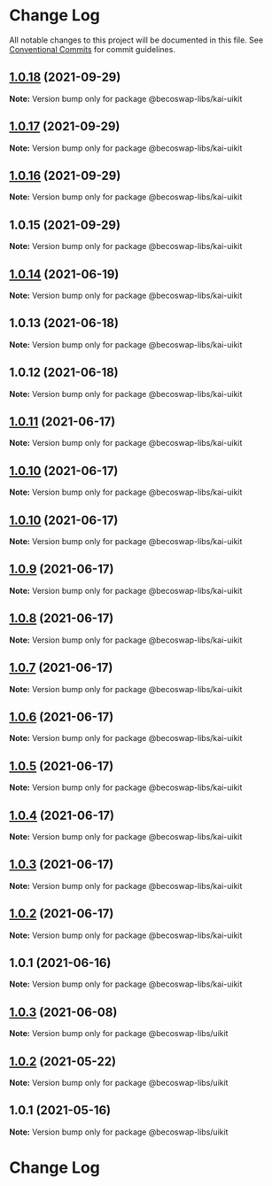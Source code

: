 # Change Log

All notable changes to this project will be documented in this file.
See [Conventional Commits](https://conventionalcommits.org) for commit guidelines.

## [1.0.18](https://github.com/becoswap-dev/kai-becoswap-toolkit-v2/tree/master/packages/beco-uikit/compare/@becoswap-libs/kai-uikit@1.0.17...@becoswap-libs/kai-uikit@1.0.18) (2021-09-29)

**Note:** Version bump only for package @becoswap-libs/kai-uikit





## [1.0.17](https://github.com/becoswap-dev/kai-becoswap-toolkit-v2/tree/master/packages/beco-uikit/compare/@becoswap-libs/kai-uikit@1.0.16...@becoswap-libs/kai-uikit@1.0.17) (2021-09-29)

**Note:** Version bump only for package @becoswap-libs/kai-uikit





## [1.0.16](https://github.com/becoswap-dev/kai-becoswap-toolkit-v2/tree/master/packages/beco-uikit/compare/@becoswap-libs/kai-uikit@1.0.15...@becoswap-libs/kai-uikit@1.0.16) (2021-09-29)

**Note:** Version bump only for package @becoswap-libs/kai-uikit





## 1.0.15 (2021-09-29)

**Note:** Version bump only for package @becoswap-libs/kai-uikit





## [1.0.14](https://github.com/becoswap/kai-becoswap-toolkit/tree/master/packages/becoswap-uikit/compare/@becoswap-libs/kai-uikit@1.0.13...@becoswap-libs/kai-uikit@1.0.14) (2021-06-19)

**Note:** Version bump only for package @becoswap-libs/kai-uikit





## 1.0.13 (2021-06-18)

**Note:** Version bump only for package @becoswap-libs/kai-uikit





## 1.0.12 (2021-06-18)

**Note:** Version bump only for package @becoswap-libs/kai-uikit





## [1.0.11](https://github.com/becoswap/kai-becoswap-toolkit/tree/master/packages/becoswap-uikit/compare/@becoswap-libs/kai-uikit@1.0.10...@becoswap-libs/kai-uikit@1.0.11) (2021-06-17)

**Note:** Version bump only for package @becoswap-libs/kai-uikit





## [1.0.10](https://github.com/becoswap/kai-becoswap-toolkit/tree/master/packages/becoswap-uikit/compare/@becoswap-libs/kai-uikit@1.0.10...@becoswap-libs/kai-uikit@1.0.10) (2021-06-17)

**Note:** Version bump only for package @becoswap-libs/kai-uikit





## [1.0.10](https://github.com/becoswap/kai-becoswap-toolkit/tree/master/packages/becoswap-uikit/compare/@becoswap-libs/kai-uikit@1.0.9...@becoswap-libs/kai-uikit@1.0.10) (2021-06-17)

**Note:** Version bump only for package @becoswap-libs/kai-uikit





## [1.0.9](https://github.com/becoswap/kai-becoswap-toolkit/tree/master/packages/becoswap-uikit/compare/@becoswap-libs/kai-uikit@1.0.8...@becoswap-libs/kai-uikit@1.0.9) (2021-06-17)

**Note:** Version bump only for package @becoswap-libs/kai-uikit





## [1.0.8](https://github.com/becoswap/kai-becoswap-toolkit/tree/master/packages/becoswap-uikit/compare/@becoswap-libs/kai-uikit@1.0.6...@becoswap-libs/kai-uikit@1.0.8) (2021-06-17)

**Note:** Version bump only for package @becoswap-libs/kai-uikit





## [1.0.7](https://github.com/becoswap/kai-becoswap-toolkit/tree/master/packages/becoswap-uikit/compare/@becoswap-libs/kai-uikit@1.0.6...@becoswap-libs/kai-uikit@1.0.7) (2021-06-17)

**Note:** Version bump only for package @becoswap-libs/kai-uikit





## [1.0.6](https://github.com/becoswap/kai-becoswap-toolkit/tree/master/packages/becoswap-uikit/compare/@becoswap-libs/kai-uikit@1.0.4...@becoswap-libs/kai-uikit@1.0.6) (2021-06-17)

**Note:** Version bump only for package @becoswap-libs/kai-uikit





## [1.0.5](https://github.com/becoswap/kai-becoswap-toolkit/tree/master/packages/becoswap-uikit/compare/@becoswap-libs/kai-uikit@1.0.4...@becoswap-libs/kai-uikit@1.0.5) (2021-06-17)

**Note:** Version bump only for package @becoswap-libs/kai-uikit





## [1.0.4](https://github.com/becoswap/kai-becoswap-toolkit/tree/master/packages/becoswap-uikit/compare/@becoswap-libs/kai-uikit@1.0.2...@becoswap-libs/kai-uikit@1.0.4) (2021-06-17)

**Note:** Version bump only for package @becoswap-libs/kai-uikit





## [1.0.3](https://github.com/becoswap/kai-becoswap-toolkit/tree/master/packages/becoswap-uikit/compare/@becoswap-libs/kai-uikit@1.0.2...@becoswap-libs/kai-uikit@1.0.3) (2021-06-17)

**Note:** Version bump only for package @becoswap-libs/kai-uikit





## [1.0.2](https://github.com/becoswap/kai-becoswap-toolkit/tree/master/packages/becoswap-uikit/compare/@becoswap-libs/kai-uikit@1.0.1...@becoswap-libs/kai-uikit@1.0.2) (2021-06-17)

**Note:** Version bump only for package @becoswap-libs/kai-uikit





## 1.0.1 (2021-06-16)

**Note:** Version bump only for package @becoswap-libs/kai-uikit





## [1.0.3](https://github.com/becoswap/becoswap-toolkit/tree/master/packages/becoswap-uikit/compare/@becoswap-libs/uikit@1.0.2...@becoswap-libs/uikit@1.0.3) (2021-06-08)

**Note:** Version bump only for package @becoswap-libs/uikit





## [1.0.2](https://github.com/becoswap/becoswap-toolkit/tree/master/packages/becoswap-uikit/compare/@becoswap-libs/uikit@1.0.1...@becoswap-libs/uikit@1.0.2) (2021-05-22)

**Note:** Version bump only for package @becoswap-libs/uikit





## 1.0.1 (2021-05-16)

**Note:** Version bump only for package @becoswap-libs/uikit





# Change Log
